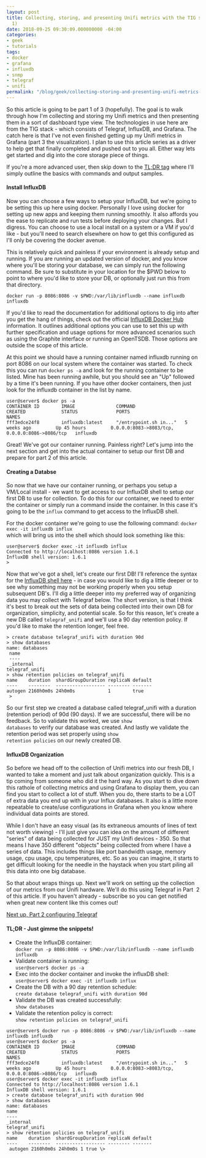 ```yaml
---
layout: post
title: Collecting, storing, and presenting Unifi metrics with the TIG stack (part
  1)
date: 2018-09-25 09:30:09.000000000 -04:00
categories:
- geek
- tutorials
tags:
- docker
- grafana
- influxdb
- snmp
- telegraf
- unifi
permalink: "/blog/geek/collecting-storing-and-presenting-unifi-metrics-with-the-tig-stack-part-1/"
---
```


So this article is going to be part 1 of 3 (hopefully). The goal is to walk through how I'm collecting and storing my Unifi metrics and then presenting them in a sort of dashboard type view. The technologies in use here are from the TIG stack - which consists of Telegraf, InfluxDB, and Grafana. The catch here is that I've not even finished getting up my Unifi metrics in Grafana (part 3 the visualization). I plan to use this article series as a driver to help get that finally completed and pushed out to you all. Either way lets get started and dig into the core storage piece of things.

If you're a more advanced user, then skip down to the <a href="#tldr">TL;DR tag</a> where I'll simply outline the basics with commands and output samples.

<h4 id="install-influxdb">Install InfluxDB</h4>

Now you can choose a few ways to setup your InfluxDB, but we're going to be setting this up here using docker. Personally I love using docker for setting up new apps and keeping them running smoothly. It also affords you the ease to replicate and run tests before deploying your changes. But I digress. You can choose to use a local install on a system or a VM if you'd like - but you'll need to search elsewhere on how to get this configured as I'll only be covering the docker avenue. 

This is relatively quick and painless if your environment is already setup and running. If you are running an updated version of docker, and you know where you'll be storing your database, we can simply run the following command. Be sure to substitute in your location for the $PWD below to point to where you'd like to store your DB, or optionally just run this from that directory.

<div class="wp-block-cgb-block-code-block">
<div class="upmostly-block better-code-block">
<div class="dark">
<pre><code class="html">docker run -p 8086:8086 -v $PWD:/var/lib/influxdb --name influxdb influxdb</code></pre>
</div>
</div>
<script src="//cdnjs.cloudflare.com/ajax/libs/highlight.js/9.12.0/highlight.min.js"></script><script>hljs.initHighlighting();</script></div>

If you'd like to read the documentation for additional options to dig into after you get the hang of things, check out the official <a href="https://hub.docker.com/_/influxdb/">InfluxDB Docker Hub</a> information. It outlines additional options you can use to set this up with further specification and usage options for more advanced scenarios such as using the Graphite interface or running an OpenTSDB. Those options are outside the scope of this article.

At this point we should have a running container named influxdb running on port 8086 on our local system where the container was started. To check this you can run <code>docker ps -a</code> and look for the running container to be listed. Mine has been running awhile, but you should see an "Up" followed by a time it's been running. If you have other docker containers, then just look for the influxdb container in the list by name.

<div class="wp-block-cgb-block-code-block">
<div class="upmostly-block better-code-block">
<div class="dark">
<pre><code class="html">user@server$ docker ps -a
CONTAINER ID        IMAGE               COMMAND                  CREATED             STATUS              PORTS                                            NAMES
fff3edce24f8        influxdb:latest     "/entrypoint.sh in..."   5 weeks ago         Up 45 hours         0.0.0.0:8083->8083/tcp, 0.0.0.0:8086->8086/tcp   influxdb</code></pre>
</div>
</div>
<script src="//cdnjs.cloudflare.com/ajax/libs/highlight.js/9.12.0/highlight.min.js"></script><script>hljs.initHighlighting();</script></div>

Great! We've got our container running. Painless right? Let's jump into the next section and get into the actual container to setup our first DB and prepare for part 2 of this article.

<h4 class="create-db">Creating a Databse</h4>

So now that we have our container running, or perhaps you setup a VM/Local install - we want to get access to our InfluxDB shell to setup our first DB to use for collection. To do this for our container, we need to enter the container or simply run a command inside the container. In this case it's going to be the <code>influx</code> command to get access to the InfluxDB shell. 

For the docker container we're going to use the following command: <code>docker exec -it influxdb influx</code><br />which will bring us into the shell which should look something like this:

<div class="wp-block-cgb-block-code-block">
<div class="upmostly-block better-code-block">
<div class="dark">
<pre><code class="html">user@server$ docker exec -it influxdb influx
Connected to http://localhost:8086 version 1.6.1
InfluxDB shell version: 1.6.1
> </code></pre>
</div>
</div>
<script src="//cdnjs.cloudflare.com/ajax/libs/highlight.js/9.12.0/highlight.min.js"></script><script>hljs.initHighlighting();</script></div>

Now that we've got a shell, let's create our first DB! I'll reference the syntax for the <a href="https://docs.influxdata.com/influxdb/v1.6/query_language/database_management/#create-database">InfluxDB shell here</a> - in case you would like to dig a little deeper or to see why something may not be working properly when you setup subsequent DB's. I'll dig a little deeper into my preferred way of organizing data you may collect with Telegraf below. The short version, is that I think it's best to break out the sets of data being collected into their own DB for organization, simplicity, and potential scale. So for this reason, let's create a new DB called <code>telegraf_unifi</code> and we'll use a 90 day retention policy. If you'd like to make the retention longer, feel free.

<div class="wp-block-cgb-block-code-block">
<div class="upmostly-block better-code-block">
<div class="dark">
<pre><code class="html">> create database telegraf_unifi with duration 90d 
> show databases 
name: databases
 name
 ----
 _internal 
telegraf_unifi 
> show retention policies on telegraf_unifi 
name    duration  shardGroupDuration replicaN default 
----    --------  ------------------ -------- ------- 
autogen 2160h0m0s 24h0m0s            1        true
 > </code></pre>
</div>
</div>
<script src="//cdnjs.cloudflare.com/ajax/libs/highlight.js/9.12.0/highlight.min.js"></script><script>hljs.initHighlighting();</script></div>

So our first step we created a database called telegraf_unifi with a duration (retention period) of 90d (90 days). If we are successful, there will be no feedback. So to validate this worked, we use <code>show databases</code> to verify our database was created. And lastly we validate the retention period was set properly using <code>show retention policies</code> on our newly created DB.

<h4 id="organization">InfluxDB Organization</h4>

So before we head off to the collection of Unifi metrics into our fresh DB, I wanted to take a moment and just talk about organization quickly. This is a tip coming from someone who did it the hard way. As you start to dive down this rathole of collecting metrics and using Grafana to display them, you can find you start to collect a lot of stuff. When you do, there starts to be a LOT of extra data you end up with in your Influx databases. It also is a little more repeatable to create/use configurations in Grafana when you know where individual data points are stored.

While I don't have an easy visual (as its extraneous amounts of lines of text not worth viewing) - I'll just give you can idea on the amount of different "series" of data being collected for JUST my Unifi devices - 350. So that means I have 350 different "objects" being collected from where I have a series of data. This includes things like port bandwidth usage, memory usage, cpu usage, cpu temperatures, etc. So as you can imagine, it starts to get difficult looking for the needle in the haystack when you start piling all this data into one big database. 

So that about wraps things up. Next we'll work on setting up the collection of our metrics from our Unifi hardware. We'll do this using Telegraf in Part  2 of this article. If you haven't already - subscribe so you can get notified when great new content like this comes out!

<a href="https://1activegeek.com/blog/geek/collecting-storing-and-presenting-unifi-metrics-with-the-tig-stack-part-2/">Next up, Part 2 configuring Telegraf</a>

<h4 id="tldr">TL;DR - Just gimme the snippets!</h4>

<ul>
<li>Create the InfluxDB container:<br /><code>docker run -p 8086:8086 -v $PWD:/var/lib/influxdb --name influxdb influxdb</code></li>
<li>Validate container is running:<br /><code>user@server$ docker ps -a</code></li>
<li>Exec into the docker container and invoke the influxDB shell:<br /><code>user@server$ docker exec -it influxdb influx</code></li>
<li>Create the DB with a 90 day retention schedule:<br /><code>create database telegraf_unifi with duration 90d</code></li>
<li>Validate the DB was created successfully:<br /><code>show databases</code></li>
<li>Validate the retention policy is correct:<br /><code>show retention policies on telegraf_unifi</code></li>
</ul>

<div class="wp-block-cgb-block-code-block">
<div class="upmostly-block better-code-block">
<div class="dark">
<pre><code class="html">user@server$ docker run -p 8086:8086 -v $PWD:/var/lib/influxdb --name influxdb influxdb
user@server$ docker ps -a
CONTAINER ID        IMAGE               COMMAND                  CREATED             STATUS              PORTS                                            NAMES
fff3edce24f8        influxdb:latest     "/entrypoint.sh in..."   5 weeks ago         Up 45 hours         0.0.0.0:8083->8083/tcp, 0.0.0.0:8086->8086/tcp   influxdb
user@server$ docker exec -it influxdb influx
Connected to http://localhost:8086 version 1.6.1
InfluxDB shell version: 1.6.1
> create database telegraf_unifi with duration 90d
> show databases
name: databases
name
----
_internal
telegraf_unifi
> show retention policies on telegraf_unifi
name    duration  shardGroupDuration replicaN default
----    --------  ------------------ -------- -------
 autogen 2160h0m0s 24h0m0s 1 true \>

<script src="//cdnjs.cloudflare.com/ajax/libs/highlight.js/9.12.0/highlight.min.js"></script><script>hljs.initHighlighting();</script>



